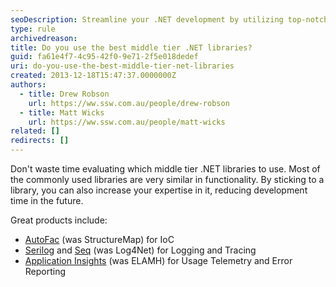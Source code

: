 ```yaml
---
seoDescription: Streamline your .NET development by utilizing top-notch middle-tier libraries such as Autofac for IoC, Serilog and Seq for logging and tracing.
type: rule
archivedreason:
title: Do you use the best middle tier .NET libraries?
guid: fa61e4f7-4c95-42f0-9e71-2f5e018dedef
uri: do-you-use-the-best-middle-tier-net-libraries
created: 2013-12-18T15:47:37.0000000Z
authors:
  - title: Drew Robson
    url: https://ww.ssw.com.au/people/drew-robson
  - title: Matt Wicks
    url: https://ww.ssw.com.au/people/matt-wicks
related: []
redirects: []
---
```


Don't waste time evaluating which middle tier .NET libraries to use. Most of the commonly used libraries are very similar in functionality. By sticking to a library, you can also increase your expertise in it, reducing development time in the future.

<!--endintro-->

Great products include:

- [AutoFac](https://autofac.org/) (was StructureMap) for IoC
- [Serilog](https://serilog.net/) and [Seq](https://datalust.co/) (was Log4Net) for Logging and Tracing
- [Application Insights](/rules-to-better-application-insights) (was ELAMH) for Usage Telemetry and Error Reporting
